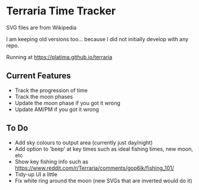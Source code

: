 # Terraria Time Tracker

SVG files are from Wikipedia

I am keeping old versions too... because I did not initially develop with any repo.

Running at https://platima.github.io/terraria

## Current Features
* Track the progression of time
* Track the moon phases
* Update the moon phase if you got it wrong
* Update AM/PM if you got it wrong

## To Do
* Add sky colours to output area (currently just day/night)
* Add option to 'beep' at key times such as ideal fishing times, new moon, etc
* Show key fishing info such as https://www.reddit.com/r/Terraria/comments/gop6ik/fishing_101/ 
* Tidy-up UI a little
* Fix white ring around the moon (new SVGs that are inverted would do it)
